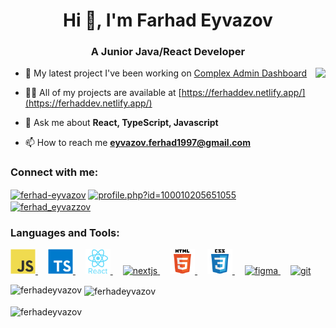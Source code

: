 <h1 align="center">Hi 👋, I'm Farhad Eyvazov</h1>
<h3 align="center">A Junior Java/React Developer</h3>

<img align="right" height="300" src="https://i.pinimg.com/originals/6b/39/df/6b39df1d371efb7c97fc10be931ed88a.gif"  />



- 🔭 My latest project I've been working on [Complex Admin Dashboard](https://github.com/ferhadeyvazov/Admin_Dashboard_App)

- 👨‍💻 All of my projects are available at [https://ferhaddev.netlify.app/](https://ferhaddev.netlify.app/)

- 💬 Ask me about **React, TypeScript, Javascript**

- 📫 How to reach me **eyvazov.ferhad1997@gmail.com**

<h3 align="left">Connect with me:</h3>
<p align="left">
<a href="https://linkedin.com/in/ferhad-eyvazov" target="blank"><img align="center" src="https://raw.githubusercontent.com/rahuldkjain/github-profile-readme-generator/master/src/images/icons/Social/linked-in-alt.svg" alt="ferhad-eyvazov" height="30" width="40" /></a>
<a href="https://fb.com/profile.php?id=100010205651055" target="blank"><img align="center" src="https://raw.githubusercontent.com/rahuldkjain/github-profile-readme-generator/master/src/images/icons/Social/facebook.svg" alt="profile.php?id=100010205651055" height="30" width="40" /></a>
<a href="https://instagram.com/ferhad_eyvazzov" target="blank"><img align="center" src="https://raw.githubusercontent.com/rahuldkjain/github-profile-readme-generator/master/src/images/icons/Social/instagram.svg" alt="ferhad_eyvazzov" height="30" width="40" /></a>
</p>

<h3 align="left">Languages and Tools:</h3>
        <p align="left">
        <a href="https://developer.mozilla.org/en-US/docs/Web/JavaScript" target="_blank" rel="noreferrer">
            <img src="https://raw.githubusercontent.com/devicons/devicon/master/icons/javascript/javascript-original.svg"
                alt="javascript" width="40" height="40" />
        </a>
        <img width="12" />
        <a href="https://www.typescriptlang.org/" target="_blank" rel="noreferrer">
            <img src="https://raw.githubusercontent.com/devicons/devicon/master/icons/typescript/typescript-original.svg"
                alt="typescript" width="40" height="40" />
        </a>
        <img width="12" />
        <a href="https://reactjs.org/" target="_blank" rel="noreferrer">
            <img src="https://raw.githubusercontent.com/devicons/devicon/master/icons/react/react-original-wordmark.svg"
                alt="react" width="40" height="40" />
        </a>
        <img width="12" />
        <a href="https://nextjs.org/" target="_blank" rel="noreferrer">
            <img src="https://cdn.worldvectorlogo.com/logos/nextjs-2.svg" alt="nextjs" width="40" height="40" />
        </a>
        <img width="12" />
        <a href="https://www.w3.org/html/" target="_blank" rel="noreferrer">
            <img src="https://raw.githubusercontent.com/devicons/devicon/master/icons/html5/html5-original-wordmark.svg"
                alt="html5" width="40" height="40" />
        </a>
        <img width="12" />
        <a href="https://www.w3schools.com/css/" target="_blank" rel="noreferrer">
            <img src="https://raw.githubusercontent.com/devicons/devicon/master/icons/css3/css3-original-wordmark.svg"
                alt="css3" width="40" height="40" />
        </a>
        <img width="12" />
        <a href="https://www.figma.com/" target="_blank" rel="noreferrer">
            <img src="https://www.vectorlogo.zone/logos/figma/figma-icon.svg" alt="figma" width="40" height="40" />
        </a>
        <img width="12" />
        <a href="https://git-scm.com/" target="_blank" rel="noreferrer">
            <img src="https://www.vectorlogo.zone/logos/git-scm/git-scm-icon.svg" alt="git" width="40" height="40" />
        </a>
    </p>

<p><img align="left" src="https://github-readme-stats.vercel.app/api/top-langs?username=ferhadeyvazov&show_icons=true&locale=en&layout=compact&theme=radical" alt="ferhadeyvazov" /></p>

<p>&nbsp;<img align="center" src="https://github-readme-stats.vercel.app/api?username=ferhadeyvazov&show_icons=true&locale=en&theme=radical" alt="ferhadeyvazov" /></p>

<p><img align="center" src="https://github-readme-streak-stats.herokuapp.com/?user=ferhadeyvazov&theme=radical" alt="ferhadeyvazov" /></p>
